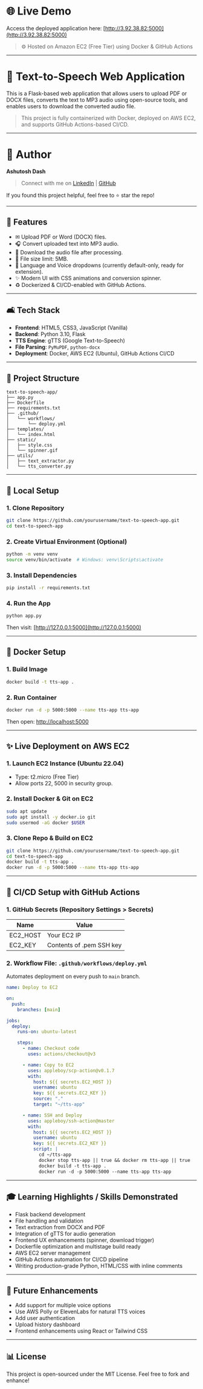 # 🌐 Live Demo

Access the deployed application here: [http://3.92.38.82:5000](http://3.92.38.82:5000)

> ⚙️ Hosted on Amazon EC2 (Free Tier) using Docker & GitHub Actions

---

# 🎤 Text-to-Speech Web Application

This is a Flask-based web application that allows users to upload PDF or DOCX files, converts the text to MP3 audio using open-source tools, and enables users to download the converted audio file.

> This project is fully containerized with Docker, deployed on AWS EC2, and supports GitHub Actions-based CI/CD.

---

# 🌟 Author

**Ashutosh Dash**

> Connect with me on [LinkedIn](https://www.linkedin.com/in/your-link) | [GitHub](https://github.com/yourusername)

If you found this project helpful, feel free to ⭐ star the repo!

---


## 🚀 Features

* ✉ Upload PDF or Word (DOCX) files.
* 🎧 Convert uploaded text into MP3 audio.
* 🔄 Download the audio file after processing.
* 📆 File size limit: 5MB.
* 🔄 Language and Voice dropdowns (currently default-only, ready for extension).
* ✨ Modern UI with CSS animations and conversion spinner.
* ♻️ Dockerized & CI/CD-enabled with GitHub Actions.

---

## 🛋 Tech Stack

* **Frontend**: HTML5, CSS3, JavaScript (Vanilla)
* **Backend**: Python 3.10, Flask
* **TTS Engine**: gTTS (Google Text-to-Speech)
* **File Parsing**: `PyMuPDF`, `python-docx`
* **Deployment**: Docker, AWS EC2 (Ubuntu), GitHub Actions CI/CD

---

## 🔧 Project Structure

```
text-to-speech-app/
├── app.py
├── Dockerfile
├── requirements.txt
├── .github/
│   └── workflows/
│       └── deploy.yml
├── templates/
│   └── index.html
├── static/
│   ├── style.css
│   └── spinner.gif
├── utils/
│   ├── text_extractor.py
│   └── tts_converter.py
```

---

## 🚪 Local Setup

### 1. Clone Repository

```bash
git clone https://github.com/yourusername/text-to-speech-app.git
cd text-to-speech-app
```

### 2. Create Virtual Environment (Optional)

```bash
python -m venv venv
source venv/bin/activate  # Windows: venv\Scripts\activate
```

### 3. Install Dependencies

```bash
pip install -r requirements.txt
```

### 4. Run the App

```bash
python app.py
```

Then visit: [http://127.0.0.1:5000](http://127.0.0.1:5000)

---

## 🧱 Docker Setup

### 1. Build Image

```bash
docker build -t tts-app .
```

### 2. Run Container

```bash
docker run -d -p 5000:5000 --name tts-app tts-app
```

Then open: [http://localhost:5000](http://localhost:5000)

---

## ✨ Live Deployment on AWS EC2

### 1. Launch EC2 Instance (Ubuntu 22.04)

* Type: t2.micro (Free Tier)
* Allow ports 22, 5000 in security group.

### 2. Install Docker & Git on EC2

```bash
sudo apt update
sudo apt install -y docker.io git
sudo usermod -aG docker $USER
```

### 3. Clone Repo & Build on EC2

```bash
git clone https://github.com/yourusername/text-to-speech-app.git
cd text-to-speech-app
docker build -t tts-app .
docker run -d -p 5000:5000 --name tts-app tts-app
```

---

## 🚜 CI/CD Setup with GitHub Actions

### 1. GitHub Secrets (Repository Settings > Secrets)

| Name      | Value                    |
| --------- | ------------------------ |
| EC2\_HOST | Your EC2 IP              |
| EC2\_KEY  | Contents of .pem SSH key |

### 2. Workflow File: `.github/workflows/deploy.yml`

Automates deployment on every push to `main` branch.

```yaml
name: Deploy to EC2

on:
  push:
    branches: [main]

jobs:
  deploy:
    runs-on: ubuntu-latest

    steps:
      - name: Checkout code
        uses: actions/checkout@v3

      - name: Copy to EC2
        uses: appleboy/scp-action@v0.1.7
        with:
          host: ${{ secrets.EC2_HOST }}
          username: ubuntu
          key: ${{ secrets.EC2_KEY }}
          source: "."
          target: "~/tts-app"

      - name: SSH and Deploy
        uses: appleboy/ssh-action@master
        with:
          host: ${{ secrets.EC2_HOST }}
          username: ubuntu
          key: ${{ secrets.EC2_KEY }}
          script: |
            cd ~/tts-app
            docker stop tts-app || true && docker rm tts-app || true
            docker build -t tts-app .
            docker run -d -p 5000:5000 --name tts-app tts-app
```

---

## 🎓 Learning Highlights / Skills Demonstrated

* Flask backend development
* File handling and validation
* Text extraction from DOCX and PDF
* Integration of gTTS for audio generation
* Frontend UX enhancements (spinner, download trigger)
* Dockerfile optimization and multistage build ready
* AWS EC2 server management
* GitHub Actions automation for CI/CD pipeline
* Writing production-grade Python, HTML/CSS with inline comments

---

## 🚀 Future Enhancements

* Add support for multiple voice options
* Use AWS Polly or ElevenLabs for natural TTS voices
* Add user authentication
* Upload history dashboard
* Frontend enhancements using React or Tailwind CSS

---

## 📊 License

This project is open-sourced under the MIT License. Feel free to fork and enhance!
